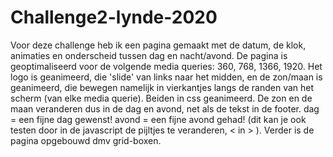 # Challenge2-lynde-2020
Voor deze challenge heb ik een pagina gemaakt met de datum, de klok, animaties en onderscheid tussen dag en nacht/avond.
De pagina is geoptimaliseerd voor de volgende media queries: 360, 768, 1366, 1920.
Het logo is geanimeerd, die 'slide' van links naar het midden, en de zon/maan is geanimeerd, die bewegen namelijk in vierkantjes langs de randen van het scherm (van elke media querie). Beiden in css geanimeerd.
De zon en de maan veranderen dus in de dag en avond, net als de tekst in de footer. dag = een fijne dag gewenst! avond = een fijne avond gehad! (dit kan je ook testen door in de javascript de pijltjes te veranderen, < in > ).
Verder is de pagina opgebouwd dmv grid-boxen. 
